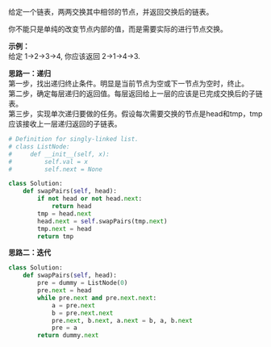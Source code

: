 
给定一个链表，两两交换其中相邻的节点，并返回交换后的链表。

你不能只是单纯的改变节点内部的值，而是需要实际的进行节点交换。  

**示例：**  
给定 1->2->3->4, 你应该返回 2->1->4->3.  

**思路一：递归**  
第一步，找出递归终止条件。明显是当前节点为空或下一节点为空时，终止。  
第二步，确定每层递归的返回值。每层返回给上一层的应该是已完成交换后的子链表。  
第三步，实现单次递归要做的任务。假设每次需要交换的节点是head和tmp，tmp应该接收上一层递归返回的子链表。


```python
# Definition for singly-linked list.
# class ListNode:
#     def __init__(self, x):
#         self.val = x
#         self.next = None

class Solution:
    def swapPairs(self, head):
        if not head or not head.next:
            return head
        tmp = head.next
        head.next = self.swapPairs(tmp.next)
        tmp.next = head
        return tmp
```

**思路二：迭代**  



```python
class Solution:
    def swapPairs(self, head):
        pre = dummy = ListNode(0)
        pre.next = head
        while pre.next and pre.next.next:
            a = pre.next
            b = pre.next.next
            pre.next, b.next, a.next = b, a, b.next
            pre = a
        return dummy.next
```
